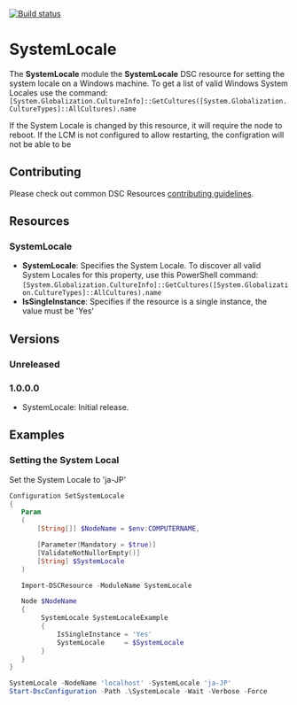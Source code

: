 [![Build status](https://ci.appveyor.com/api/projects/status/sg718xgnvaifasch/branch/master?svg=true)](https://ci.appveyor.com/project/PlagueHO/systemlocale/branch/master)

# SystemLocale

The **SystemLocale** module the **SystemLocale** DSC resource for setting the system locale on a Windows machine.
To get a list of valid Windows System Locales use the command:
`[System.Globalization.CultureInfo]::GetCultures([System.Globalization.CultureTypes]::AllCultures).name`

If the System Locale is changed by this resource, it will require the node to reboot.
If the LCM is not configured to allow restarting, the configration will not be able to be

## Contributing

Please check out common DSC Resources [contributing guidelines](https://github.com/PowerShell/DscResource.Kit/blob/master/CONTRIBUTING.md).


## Resources

### SystemLocale

* **SystemLocale**: Specifies the System Locale. To discover all valid System Locales for this property, use this PowerShell command: `[System.Globalization.CultureInfo]::GetCultures([System.Globalization.CultureTypes]::AllCultures).name`
* **IsSingleInstance**: Specifies if the resource is a single instance, the value must be 'Yes'

## Versions

### Unreleased

### 1.0.0.0

* SystemLocale: Initial release.

## Examples

### Setting the System Local

Set the System Locale to 'ja-JP'

```powershell
Configuration SetSystemLocale
{
   Param
   (
       [String[]] $NodeName = $env:COMPUTERNAME,

       [Parameter(Mandatory = $true)]
       [ValidateNotNullorEmpty()]
       [String] $SystemLocale
   )

   Import-DSCResource -ModuleName SystemLocale

   Node $NodeName
   {
        SystemLocale SystemLocaleExample
        {
            IsSingleInstance = 'Yes'
            SystemLocale     = $SystemLocale
        }
   }
}

SystemLocale -NodeName 'localhost' -SystemLocale 'ja-JP'
Start-DscConfiguration -Path .\SystemLocale -Wait -Verbose -Force
```
